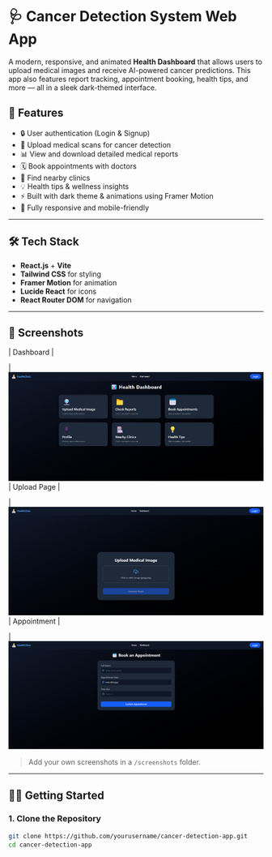 # 🩺 Cancer Detection System Web App

A modern, responsive, and animated **Health Dashboard** that allows users to upload medical images and receive AI-powered cancer predictions. This app also features report tracking, appointment booking, health tips, and more — all in a sleek dark-themed interface.

## 🚀 Features

- 🔒 User authentication (Login & Signup)
- 🧠 Upload medical scans for cancer detection
- 📊 View and download detailed medical reports
- 🗓️ Book appointments with doctors
- 📍 Find nearby clinics
- 💡 Health tips & wellness insights
- ⚡ Built with dark theme & animations using Framer Motion
- 📱 Fully responsive and mobile-friendly

---

## 🛠️ Tech Stack

- **React.js** + **Vite**
- **Tailwind CSS** for styling
- **Framer Motion** for animation
- **Lucide React** for icons
- **React Router DOM** for navigation

---

## 📸 Screenshots

| Dashboard | 

| ![Dashboard](https://github.com/Subhrajitsanyal/Cancer-Detection-AI-ML/blob/34fd1ee4f208657f60e7535c948826c870b51262/Screenshot%202025-04-06%20222449.png) 
| Upload Page |

| ![Upload](https://github.com/Subhrajitsanyal/Cancer-Detection-AI-ML/blob/4cc4f7c08d8fb5fd20a7ac3d8e9397912f164b2c/Screenshot%202025-04-06%20222515.png) 
| Appointment |

| ![Appointment](https://github.com/Subhrajitsanyal/Cancer-Detection-AI-ML/blob/aa48b18a1c90a054a3d96d8f2e9b1dbb647bd046/Screenshot%202025-04-06%20222808.png) 

> Add your own screenshots in a `/screenshots` folder.

---

## 🧑‍💻 Getting Started

### 1. Clone the Repository
```bash
git clone https://github.com/yourusername/cancer-detection-app.git
cd cancer-detection-app
